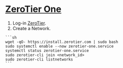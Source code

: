 # [ZeroTier One](https://www.zerotier.com/)

1. Log-in [ZeroTier](https://my.zerotier.com).
2. Create a Network.

````{tab} Ubuntu 22 ARM [^1]
```sh
wget -qO- https://install.zerotier.com | sudo bash
sudo systemctl enable --now zerotier-one.service
systemctl status zerotier-one.service
sudo zerotier-cli join <network_id>
sudo zerotier-cli listnetworks
```
````

[^1]: [Debian 11 with ufw firewall is blocking zerotier](https://discuss.zerotier.com/t/debian-11-with-ufw-firewall-is-blocking-zerotier/13072)